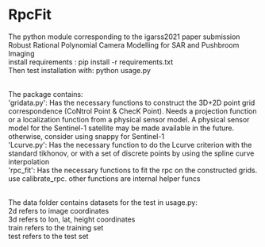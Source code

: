 # RpcFit
The python module corresponding to the igarss2021 paper submission 
<br> Robust Rational Polynomial Camera Modelling for SAR and Pushbroom Imaging
<br>install requirements : pip install -r requirements.txt
<br>Then test installation with: python usage.py

<br>The package contains: 
<br>'gridata.py': Has the necessary functions to construct the 3D+2D point grid correspondence (CoNtrol Point & ChecK Point). Needs a projection function or a localization function from a physical sensor model. A physical sensor model for the Sentinel-1 satellite may be made available in the future. otherwise, consider using snappy for Sentinel-1
<br>'Lcurve.py': Has the necessary function to do the Lcurve criterion with the standard tikhonov, or with a set of discrete points by using the spline curve interpolation
<br>'rpc_fit': Has the necessary functions to fit the rpc on the constructed grids. use calibrate_rpc. other functions are internal helper funcs

<br>The data folder contains datasets for the test in usage.py: 
<br>2d refers to image coordinates 
<br>3d refers to lon, lat, height coordinates
<br>train refers to the training set
<br>test refers to the test set



